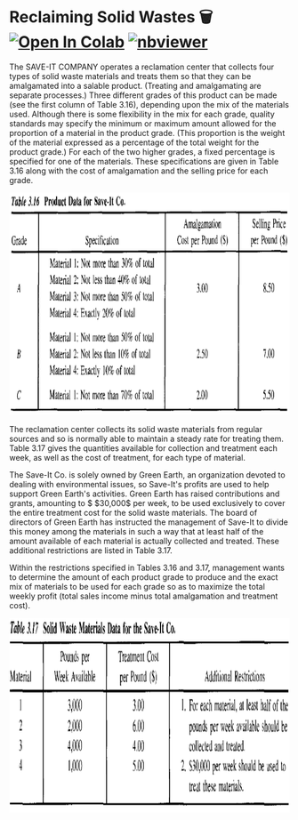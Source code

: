 # Reclaiming Solid Wastes 🗑️ <a href="https://colab.research.google.com/github/Pegah-Ardehkhani/Optimization-Problems-and-Solutions/blob/main/20.%20Reclaiming%20Solid%20Wastes/Reclaiming%20Solid%20Wastes.ipynb" target="_parent\"><img src="https://colab.research.google.com/assets/colab-badge.svg" alt="Open In Colab"/></a> [![nbviewer](https://img.shields.io/badge/render-nbviewer-orange.svg)](https://nbviewer.org/github/Pegah-Ardehkhani/Optimization-Problems-and-Solutions/blob/main/20.%20Reclaiming%20Solid%20Wastes/Reclaiming%20Solid%20Wastes.ipynb)

The SAVE-IT COMPANY operates a reclamation center that collects four types of solid waste materials and treats them so that they can be amalgamated into a salable product. (Treating and amalgamating are separate processes.) Three different grades of this product can be made (see the first column of Table 3.16), depending upon the mix of the materials used. Although there is some flexibility in the mix for each grade, quality standards may specify the minimum or maximum amount allowed for the proportion of a material in the product grade. (This proportion is the weight of the material expressed as a percentage of the total weight for the product grade.) For each of the two higher grades, a fixed percentage is specified for one of the materials. These specifications are given in Table 3.16 along with the cost of amalgamation and the selling price for each grade.

<p align="center">
  <img width="800" height="400" src="https://github.com/Pegah-Ardehkhani/Optimization-Problems-and-Solutions/blob/main/20.%20Reclaiming%20Solid%20Wastes/Table%203.16.PNG">
</p>

The reclamation center collects its solid waste materials from regular sources and so is normally able to maintain a steady rate for treating them. Table 3.17 gives the quantities available for collection and treatment each week, as well as the cost of treatment, for each type of material.

The Save-It Co. is solely owned by Green Earth, an organization devoted to dealing with environmental issues, so Save-It's profits are used to help support Green Earth's activities. Green Earth has raised contributions and grants, amounting to $ \$30,000$ per week, to be used exclusively to cover the entire treatment cost for the solid waste materials. The board of directors of Green Earth has instructed the management of Save-It to divide this money among the materials in such a way that at least half of the amount available of each material is actually collected and treated. These additional restrictions are listed in Table 3.17.

Within the restrictions specified in Tables 3.16 and 3.17, management wants to determine the amount of each product grade to produce and the exact mix of materials to be used for each grade so as to maximize the total weekly profit (total sales income minus total amalgamation and treatment cost).

<p align="center">
  <img width="800" height="350" src="https://github.com/Pegah-Ardehkhani/Optimization-Problems-and-Solutions/blob/main/20.%20Reclaiming%20Solid%20Wastes/Table%203.17.PNG">
</p>
